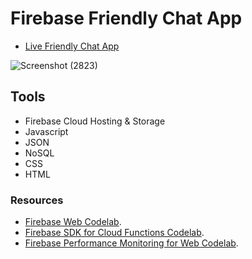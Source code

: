 # Firebase Friendly Chat App

- [Live Friendly Chat App](https://friendlychat-d2e2d.firebaseapp.com/)

![Screenshot (2823)](https://user-images.githubusercontent.com/43458977/190250994-efd16a76-4618-4d96-8392-d423cd718c2a.png)

## Tools

- Firebase Cloud Hosting & Storage
- Javascript
- JSON
- NoSQL
- CSS
- HTML

### Resources

 - [Firebase Web Codelab](https://codelabs.developers.google.com/codelabs/firebase-web/).
 - [Firebase SDK for Cloud Functions Codelab](https://codelabs.developers.google.com/codelabs/firebase-cloud-functions/).
 - [Firebase Performance Monitoring for Web Codelab](https://codelabs.developers.google.com/codelabs/firebase-perf-mon-web/).
